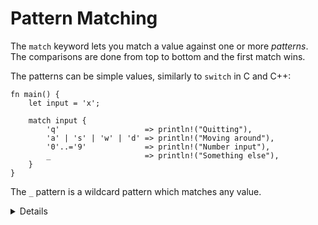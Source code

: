 # Pattern Matching

The `match` keyword lets you match a value against one or more _patterns_. The
comparisons are done from top to bottom and the first match wins.

The patterns can be simple values, similarly to `switch` in C and C++:

```rust,editable
fn main() {
    let input = 'x';

    match input {
        'q'                   => println!("Quitting"),
        'a' | 's' | 'w' | 'd' => println!("Moving around"),
        '0'..='9'             => println!("Number input"),
        _                     => println!("Something else"),
    }
}
```

The `_` pattern is a wildcard pattern which matches any value.

<details>

Key Points:

- You might point out how some specific characters are being used when in a pattern
  - `|` as an `or`
  - `..` can expand as much as it needs to be
  - `1..=5` represents an inclusive range
  - `_` is a wild card
- It can be useful to show how binding works, by for instance replacing a wildcard character with a variable, or removing the quotes around `q`.
- You can demonstrate matching on a reference.
- This might be a good time to bring up the concept of irrefutable patterns, as the term can show up in error messages.

</details>

